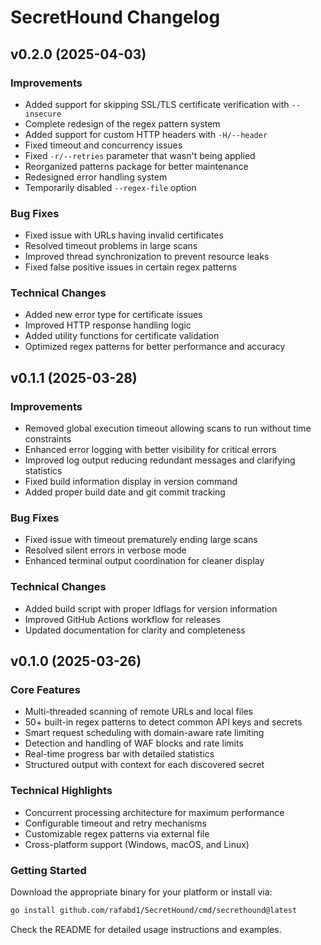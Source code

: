 # SecretHound Changelog

## v0.2.0 (2025-04-03)

### Improvements
- Added support for skipping SSL/TLS certificate verification with `--insecure`
- Complete redesign of the regex pattern system
- Added support for custom HTTP headers with `-H/--header`
- Fixed timeout and concurrency issues
- Fixed `-r/--retries` parameter that wasn't being applied
- Reorganized patterns package for better maintenance
- Redesigned error handling system
- Temporarily disabled `--regex-file` option

### Bug Fixes
- Fixed issue with URLs having invalid certificates
- Resolved timeout problems in large scans
- Improved thread synchronization to prevent resource leaks
- Fixed false positive issues in certain regex patterns

### Technical Changes
- Added new error type for certificate issues
- Improved HTTP response handling logic
- Added utility functions for certificate validation
- Optimized regex patterns for better performance and accuracy

## v0.1.1 (2025-03-28)

### Improvements
- Removed global execution timeout allowing scans to run without time constraints
- Enhanced error logging with better visibility for critical errors
- Improved log output reducing redundant messages and clarifying statistics
- Fixed build information display in version command
- Added proper build date and git commit tracking

### Bug Fixes
- Fixed issue with timeout prematurely ending large scans
- Resolved silent errors in verbose mode
- Enhanced terminal output coordination for cleaner display

### Technical Changes
- Added build script with proper ldflags for version information
- Improved GitHub Actions workflow for releases
- Updated documentation for clarity and completeness

## v0.1.0 (2025-03-26)

### Core Features
- Multi-threaded scanning of remote URLs and local files
- 50+ built-in regex patterns to detect common API keys and secrets
- Smart request scheduling with domain-aware rate limiting
- Detection and handling of WAF blocks and rate limits
- Real-time progress bar with detailed statistics
- Structured output with context for each discovered secret

### Technical Highlights
- Concurrent processing architecture for maximum performance
- Configurable timeout and retry mechanisms
- Customizable regex patterns via external file
- Cross-platform support (Windows, macOS, and Linux)

### Getting Started
Download the appropriate binary for your platform or install via:
```bash
go install github.com/rafabd1/SecretHound/cmd/secrethound@latest
```

Check the README for detailed usage instructions and examples.

